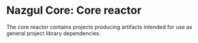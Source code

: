 # Nazgul Core: Core reactor

The core reactor contains projects producing artifacts intended for use as
general project library dependencies.